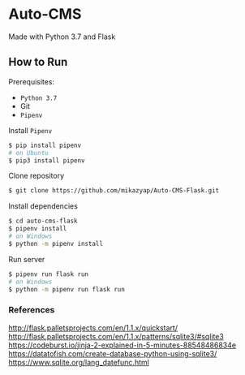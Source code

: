 # Auto-CMS
Made with Python 3.7 and Flask

## How to Run
Prerequisites:
- `Python 3.7`
- Git
- `Pipenv`

Install `Pipenv`
```sh
$ pip install pipenv
# on Ubuntu
$ pip3 install pipenv
```

Clone repository
```sh
$ git clone https://github.com/mikazyap/Auto-CMS-Flask.git
```

Install dependencies
```sh
$ cd auto-cms-flask
$ pipenv install
# on Windows
$ python -m pipenv install
```

Run server
```sh
$ pipenv run flask run
# on Windows
$ python -m pipenv run flask run
```

### References
http://flask.palletsprojects.com/en/1.1.x/quickstart/
http://flask.palletsprojects.com/en/1.1.x/patterns/sqlite3/#sqlite3
https://codeburst.io/jinja-2-explained-in-5-minutes-88548486834e
https://datatofish.com/create-database-python-using-sqlite3/
https://www.sqlite.org/lang_datefunc.html

